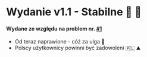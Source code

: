 # Wydanie v1.1 - Stabilne 🎉  🥳 
#### Wydane ze względu na problem nr. [#1](https://github.com/karolpszo/notificationsbegone/issues/1)
+ Od teraz naprawione - cóż za ulga 🔨
+ Polscy użytkownicy powinni być zadowoleni 🇵🇱 ⛰️
